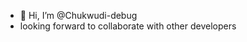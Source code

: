 - 👋 Hi, I’m @Chukwudi-debug
- looking forward to collaborate with other developers

<!---
Chukwudi-debug/Chukwudi-debug is a ✨ special ✨ repository because its `README.md` (this file) appears on your GitHub profile.
You can click the Preview link to take a look at your changes.
--->
